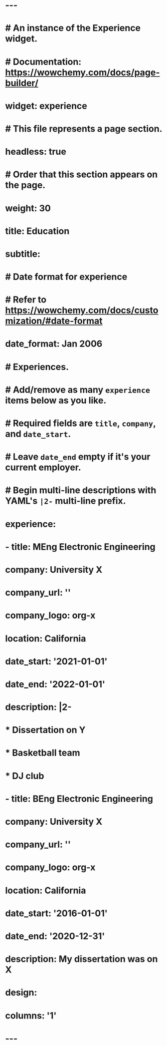# ---
# # An instance of the Experience widget.
# # Documentation: https://wowchemy.com/docs/page-builder/
# widget: experience
# 
# # This file represents a page section.
# headless: true
# 
# # Order that this section appears on the page.
# weight: 30
# 
# title: Education
# subtitle:
# 
# # Date format for experience
# #   Refer to https://wowchemy.com/docs/customization/#date-format
# date_format: Jan 2006
# 
# # Experiences.
# #   Add/remove as many `experience` items below as you like.
# #   Required fields are `title`, `company`, and `date_start`.
# #   Leave `date_end` empty if it's your current employer.
# #   Begin multi-line descriptions with YAML's `|2-` multi-line prefix.
# experience:
#   - title: MEng Electronic Engineering
#     company: University X
#     company_url: ''
#     company_logo: org-x
#     location: California
#     date_start: '2021-01-01'
#     date_end: '2022-01-01'
#     description: |2-
#         * Dissertation on Y
#         * Basketball team
#         * DJ club
# 
#   - title: BEng Electronic Engineering
#     company: University X
#     company_url: ''
#     company_logo: org-x
#     location: California
#     date_start: '2016-01-01'
#     date_end: '2020-12-31'
#     description: My dissertation was on X
# 
# design:
#   columns: '1'
# ---
